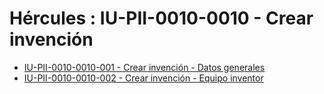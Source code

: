 # Hércules : IU\-PII\-0010\-0010 \- Crear invención



* [IU\-PII\-0010\-0010\-001 \- Crear invención \- Datos generales](/hercules/sgi-sistema-de-gestion-de-investigacion/requisitos-y-analisis-funcional/analisis-funcional-sgi-hercules/pii-modulo-de-propiedad-industrial-e-intelectual/pii-interfaz-de-usuario/iu-pii-0010-gestion-de-invencion/iu-pii-0010-0010-crear-invencion/iu-pii-0010-0010-001-crear-invencion-datos-generales.md "/hercules/sgi-sistema-de-gestion-de-investigacion/requisitos-y-analisis-funcional/analisis-funcional-sgi-hercules/pii-modulo-de-propiedad-industrial-e-intelectual/pii-interfaz-de-usuario/iu-pii-0010-gestion-de-invencion/iu-pii-0010-0010-crear-invencion/iu-pii-0010-0010-001-crear-invencion-datos-generales.md")
* [IU\-PII\-0010\-0010\-002 \- Crear invención \- Equipo inventor](/hercules/sgi-sistema-de-gestion-de-investigacion/requisitos-y-analisis-funcional/analisis-funcional-sgi-hercules/pii-modulo-de-propiedad-industrial-e-intelectual/pii-interfaz-de-usuario/iu-pii-0010-gestion-de-invencion/iu-pii-0010-0010-crear-invencion/iu-pii-0010-0010-002-crear-invencion-equipo-inventor.md "/hercules/sgi-sistema-de-gestion-de-investigacion/requisitos-y-analisis-funcional/analisis-funcional-sgi-hercules/pii-modulo-de-propiedad-industrial-e-intelectual/pii-interfaz-de-usuario/iu-pii-0010-gestion-de-invencion/iu-pii-0010-0010-crear-invencion/iu-pii-0010-0010-002-crear-invencion-equipo-inventor.md")




